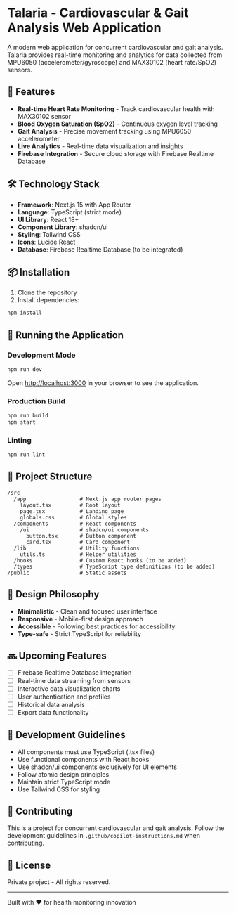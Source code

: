 # Talaria - Cardiovascular & Gait Analysis Web Application

A modern web application for concurrent cardiovascular and gait analysis. Talaria provides real-time monitoring and analytics for data collected from MPU6050 (accelerometer/gyroscope) and MAX30102 (heart rate/SpO2) sensors.

## 🚀 Features

- **Real-time Heart Rate Monitoring** - Track cardiovascular health with MAX30102 sensor
- **Blood Oxygen Saturation (SpO2)** - Continuous oxygen level tracking
- **Gait Analysis** - Precise movement tracking using MPU6050 accelerometer
- **Live Analytics** - Real-time data visualization and insights
- **Firebase Integration** - Secure cloud storage with Firebase Realtime Database

## 🛠️ Technology Stack

- **Framework**: Next.js 15 with App Router
- **Language**: TypeScript (strict mode)
- **UI Library**: React 18+
- **Component Library**: shadcn/ui
- **Styling**: Tailwind CSS
- **Icons**: Lucide React
- **Database**: Firebase Realtime Database (to be integrated)

## 📦 Installation

1. Clone the repository
2. Install dependencies:
```bash
npm install
```

## 🏃 Running the Application

### Development Mode
```bash
npm run dev
```

Open [http://localhost:3000](http://localhost:3000) in your browser to see the application.

### Production Build
```bash
npm run build
npm start
```

### Linting
```bash
npm run lint
```

## 📁 Project Structure

```
/src
  /app                 # Next.js app router pages
    layout.tsx         # Root layout
    page.tsx           # Landing page
    globals.css        # Global styles
  /components          # React components
    /ui                # shadcn/ui components
      button.tsx       # Button component
      card.tsx         # Card component
  /lib                 # Utility functions
    utils.ts           # Helper utilities
  /hooks               # Custom React hooks (to be added)
  /types               # TypeScript type definitions (to be added)
/public                # Static assets
```

## 🎨 Design Philosophy

- **Minimalistic** - Clean and focused user interface
- **Responsive** - Mobile-first design approach
- **Accessible** - Following best practices for accessibility
- **Type-safe** - Strict TypeScript for reliability

## 🔜 Upcoming Features

- [ ] Firebase Realtime Database integration
- [ ] Real-time data streaming from sensors
- [ ] Interactive data visualization charts
- [ ] User authentication and profiles
- [ ] Historical data analysis
- [ ] Export data functionality

## 📝 Development Guidelines

- All components must use TypeScript (.tsx files)
- Use functional components with React hooks
- Use shadcn/ui components exclusively for UI elements
- Follow atomic design principles
- Maintain strict TypeScript mode
- Use Tailwind CSS for styling

## 🤝 Contributing

This is a project for concurrent cardiovascular and gait analysis. Follow the development guidelines in `.github/copilot-instructions.md` when contributing.

## 📄 License

Private project - All rights reserved.

---

Built with ❤️ for health monitoring innovation
